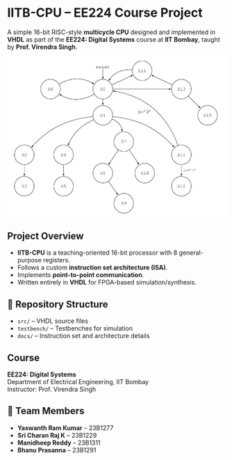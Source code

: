 # IITB-CPU – EE224 Course Project

A simple 16-bit RISC-style **multicycle CPU** designed and implemented in **VHDL** as part of the **EE224: Digital Systems** course at **IIT Bombay**, taught by **Prof. Virendra Singh**.

<p align="center">
  <img src="./docs/FSM.png" alt="FSM Cover Image" width="600"/>
</p>


## Project Overview

* **IITB-CPU** is a teaching-oriented 16-bit processor with 8 general-purpose registers.
* Follows a custom **instruction set architecture (ISA)**.
* Implements **point-to-point communication**.
* Written entirely in **VHDL** for FPGA-based simulation/synthesis.

## 📁 Repository Structure

* `src/` – VHDL source files  
* `testbench/` – Testbenches for simulation  
* `docs/` – Instruction set and architecture details

## Course

**EE224: Digital Systems**  
Department of Electrical Engineering, IIT Bombay  
Instructor: Prof. Virendra Singh

## 👥 Team Members

- **Yaswanth Ram Kumar** – 23B1277  
- **Sri Charan Raj K** – 23B1229  
- **Manidheep Reddy** – 23B1311  
- **Bhanu Prasanna** – 23B1291
